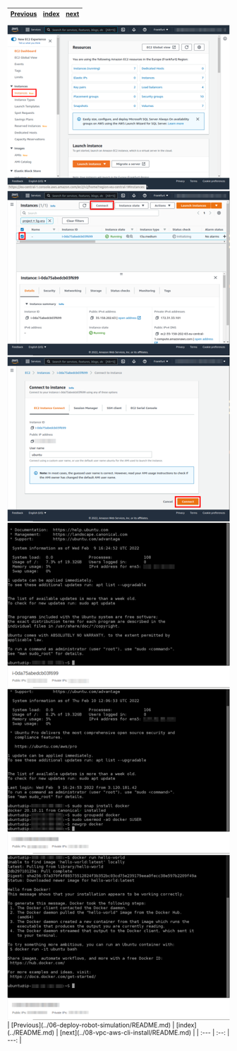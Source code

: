 | [Previous](../06-deploy-robot-simulation/README.md) | [index](../README.md) | [next](../08-vpc-aws-cli-install/README.md) |
| :--- | :--: | ---: |
<img src="07-vpc-docker-00.png"/>
<img src="07-vpc-docker-01.png"/>
<img src="07-vpc-docker-02.png"/>
<img src="07-vpc-docker-03.png"/>
<img src="07-vpc-docker-04.png"/>
<img src="07-vpc-docker-05.png"/>
| [Previous](../06-deploy-robot-simulation/README.md) | [index](../README.md) | [next](../08-vpc-aws-cli-install/README.md) |
| :--- | :--: | ---: |
